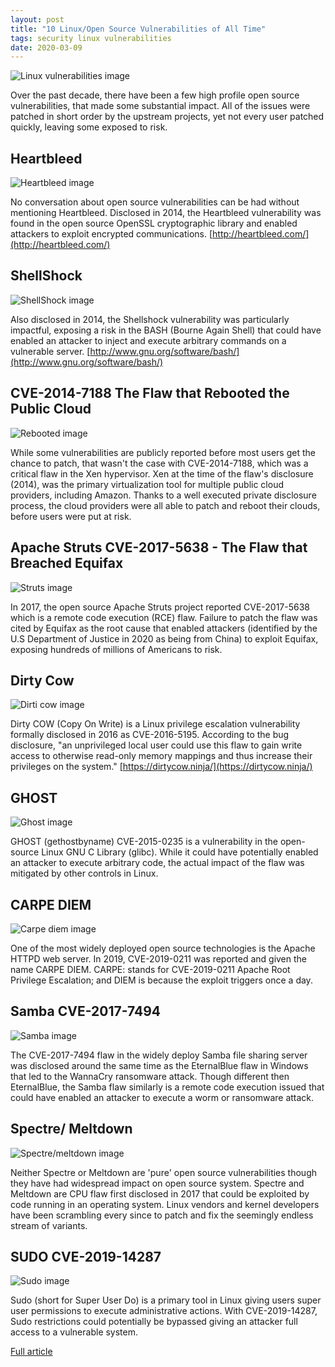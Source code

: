 ```yaml
---
layout: post
title: "10 Linux/Open Source Vulnerabilities of All Time"
tags: security linux vulnerabilities
date: 2020-03-09
---
```


![Linux vulnerabilities image](https://www.datamation.com/imagesvr_ce/4182/10LinuxOpenSourceVulnerabilities_0.jpg)

Over the past decade, there have been a few high profile open source vulnerabilities, that made some 
substantial impact. All of the issues were patched in short order by the upstream projects, yet not 
every user patched quickly, leaving some exposed to risk.

## Heartbleed

![Heartbleed image](https://www.datamation.com/imagesvr_ce/4466/10LinuxOpenSourceVulnerabilities_1.jpg)

No conversation about open source vulnerabilities can be had without mentioning Heartbleed. Disclosed 
in 2014, the Heartbleed vulnerability was found in the open source OpenSSL cryptographic library and 
enabled attackers to exploit encrypted communications. 
[http://heartbleed.com/](http://heartbleed.com/)

## ShellShock

![ShellShock image](https://www.datamation.com/imagesvr_ce/5367/10LinuxOpenSourceVulnerabilities_2.jpg)

Also disclosed in 2014, the Shellshock vulnerability was particularly impactful, exposing a risk in 
the BASH (Bourne Again Shell) that could have enabled an attacker to inject and execute arbitrary 
commands on a vulnerable server. 
[http://www.gnu.org/software/bash/](http://www.gnu.org/software/bash/)

## CVE-2014-7188 The Flaw that Rebooted the Public Cloud

![Rebooted image](https://www.datamation.com/imagesvr_ce/8180/10LinuxOpenSourceVulnerabilities_3.jpg)

While some vulnerabilities are publicly reported before most users get the chance to patch, that 
wasn't the case with CVE-2014-7188, which was a critical flaw in the Xen hypervisor. Xen at the 
time of the flaw's disclosure (2014), was the primary virtualization tool for multiple public 
cloud providers, including Amazon. Thanks to a well executed private disclosure process, the cloud 
providers were all able to patch and reboot their clouds, before users were put at risk.

## Apache Struts CVE-2017-5638 - The Flaw that Breached Equifax

![Struts image](https://www.datamation.com/imagesvr_ce/2720/10LinuxOpenSourceVulnerabilities_4.jpg)

In 2017, the open source Apache Struts project reported CVE-2017-5638 which is a remote code 
execution (RCE) flaw. Failure to patch the flaw was cited by Equifax as the root cause that 
enabled attackers (identified by the U.S Department of Justice in 2020 as being from China) to 
exploit Equifax, exposing hundreds of millions of Americans to risk.

## Dirty Cow

![Dirti cow image](https://www.datamation.com/imagesvr_ce/9507/10LinuxOpenSourceVulnerabilities_5.jpg)

Dirty COW (Copy On Write) is a Linux privilege escalation vulnerability formally disclosed in 2016 as 
CVE-2016-5195. According to the bug disclosure, "an unprivileged local user could use this flaw to gain 
write access to otherwise read-only memory mappings and thus increase their privileges on the system." 
[https://dirtycow.ninja/](https://dirtycow.ninja/)

## GHOST

![Ghost image](https://www.datamation.com/imagesvr_ce/2521/10LinuxOpenSourceVulnerabilities_6.jpg)

GHOST (gethostbyname) CVE-2015-0235 is a vulnerability in the open-source Linux GNU C Library (glibc). 
While it could have potentially enabled an attacker to execute arbitrary code, the actual impact of the 
flaw was mitigated by other controls in Linux.

## CARPE DIEM

![Carpe diem image](https://www.datamation.com/imagesvr_ce/3247/10LinuxOpenSourceVulnerabilities_7.jpg)

One of the most widely deployed open source technologies is the Apache HTTPD web server. In 2019, 
CVE-2019-0211 was reported and given the name CARPE DIEM. CARPE: stands for CVE-2019-0211 Apache Root 
Privilege Escalation; and DIEM is because the exploit triggers once a day.

## Samba CVE-2017-7494

![Samba image](https://www.datamation.com/imagesvr_ce/8006/10LinuxOpenSourceVulnerabilities_8.jpg)

The CVE-2017-7494 flaw in the widely deploy Samba file sharing server was disclosed around the same 
time as the EternalBlue flaw in Windows that led to the WannaCry ransomware attack. Though different 
then EternalBlue, the Samba flaw similarly is a remote code execution issued that could have enabled 
an attacker to execute a worm or ransomware attack.

## Spectre/ Meltdown

![Spectre/meltdown image](https://www.datamation.com/imagesvr_ce/8181/10LinuxOpenSourceVulnerabilities_9.jpg)

Neither Spectre or Meltdown are 'pure' open source vulnerabilities though they have had widespread 
impact on open source system. Spectre and Meltdown are CPU flaw first disclosed in 2017 that could 
be exploited by code running in an operating system. Linux vendors and kernel developers have been 
scrambling every since to patch and fix the seemingly endless stream of variants.

## SUDO CVE-2019-14287

![Sudo image](https://www.datamation.com/imagesvr_ce/8994/10LinuxOpenSourceVulnerabilities_10.jpg)

Sudo (short for Super User Do) is a primary tool in Linux giving users super user permissions to execute 
administrative actions. With CVE-2019-14287, Sudo restrictions could potentially be bypassed giving an 
attacker full access to a vulnerable system.

[Full article](https://www.datamation.com/applications/slideshows/10-linuxopen-source-vulnerabilities-of-all-time.html)
